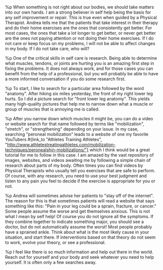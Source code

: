 %p
  When something is not right about our bodies, we should take matters
  into our own hands. I am a strong believer in self help being the
  basis for any self improvement or repair. This is true even when
  guided by a Physical Therapist. Andrea tells me that the patients that
  take interest in their therapy and do their home exercises are the
  ones that consistently get better. For most cases, the ones that take
  a lot longer to get better, or never get better are the ones not
  paying attention or not doing their home exercises. If I do not care
  or keep focus on my problems, I will not be able to affect changes in
  my body. If I do not take care, who will?

%p
  One of the critical skills in self care is research. Being able to
  determine what muscles, tendons, or joints are hurting you is an
  amazing first step in fixing the problems. It does not always work,
  and for those cases you can benefit from the help of a professional,
  but you will probably be able to have a more informed conversation if
  you do some research first.

%p
  To start, I like to search for a particular area followed by the word
  "anatomy". After hiking six miles yesterday, the front of my right
  lower leg hurts. So I did a picture search for "front lower leg
  anatomy". This yields many high-quality pictures that help me to
  narrow down what a muscle or group of muscles that is annoying me is
  called.

%p
  After you narrow down which muscles it might be, you can do a video or
  website search for that name followed by terms like "mobilization",
  "stretch", or "strengthening" depending on your issue.  In my case,
  searching "peroneal mobilization" leads to a website of one my
  favorite YouTubers
  #{link_to "Athletes Training Athletes", "http://www.athletestreatingathletes.com/mobilization-techniques/peronealshin-mobilizations/"}
  which I think would be a great tutorial for me to follow in this
  case. I am amazed by the vast repository of images, websites, and
  videos awaiting me by following a simple chain of research about parts
  of my body. Often times you can find videos by Physical Therapists who
  usually tell you exercises that are safe to perform. Of course, with
  any research, you need to use your best judgment and listen to any
  pain you feel to decide if the exercise is appropriate for you or not.

%p
  Andrea will sometimes advise her patients to "stay off of the
  internet". The reason for this is that sometimes patients will read a
  website that says something like this: "Pain in your leg could be a
  sprain, fracture, or cancer." Some people assume the worse and get
  themselves anxious. This is not what I mean by self help! Of course
  you do not ignore all the symptoms. If they combine together to
  indicate something major, you should see a doctor, but do not
  automatically assume the worst! Most people probably have a sprained
  ankle. Think about what is the most likely cause in your situation,
  and start there. If interventions based on that theory do not seem to
  work, evolve your theory, or see a professional.

%p
  I feel like there is so much information and help out there in the
  world. Reach out for yourself and your body and seek whatever you need
  to help yourself. It is often only a few searches away.
